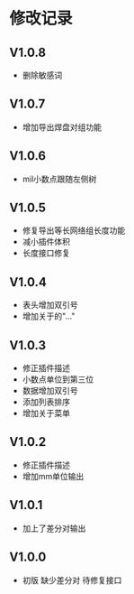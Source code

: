 # 修改记录

## V1.0.8

-   删除敏感词

## V1.0.7

-   增加导出焊盘对组功能

## V1.0.6

-   mil小数点跟随左侧树

## V1.0.5

-   修复导出等长网络组长度功能
-   减小插件体积
-   长度接口修复

## V1.0.4

-   表头增加双引号
-   增加关于的"..."

## V1.0.3

-   修正插件描述
-   小数点单位到第三位
-   数据增加双引号
-   添加列表排序
-   增加关于菜单

## V1.0.2

-   修正插件描述
-   增加mm单位输出

## V1.0.1

-   加上了差分对输出

## V1.0.0

-   初版 缺少差分对 待修复接口
